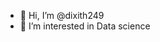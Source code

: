 - 👋 Hi, I’m @dixith249
- 👀 I’m interested in Data science


<!---
dixith249/dixith249 is a ✨ special ✨ repository because its `README.md` (this file) appears on your GitHub profile.
You can click the Preview link to take a look at your changes.
--->
